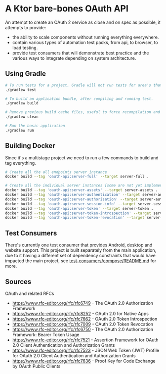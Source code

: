 # A Ktor bare-bones OAuth API

An attempt to create an OAuth 2 service as close and on spec as possible, it attempts to provide: 
* the ability to scale components without running everything everywhere.
* contain various types of automation test packs, from api, to browser, to load testing.
* provide test consumers that will demonstrate best practice and the various ways to integrate depending on system architecture.

## Using Gradle
```bash
# To run tests for a project, Gradle will not run tests for area's that have not had any changes.
./gradlew test

# To build an application bundle, after compiling and running test.
./gradlew build

# Remove previous build cache files, useful to force recompilation and test.
./gradlew clean

# Run the basic application
./gradlew run
```

## Building Docker
Since it's a multistage project we need to run a few commands to build and tag everything.

```bash
# Create all the all endpoints server instance
docker build --tag 'oauth-api:server-full' --target server-full .

# Create all the individual server instances [some are not yet implemented]
docker build --tag 'oauth-api:server-assets' --target server-assets .
docker build --tag 'oauth-api:server-authentication' --target server-authentication .
docker build --tag 'oauth-api:server-authorisation' --target server-authorisation .
docker build --tag 'oauth-api:server-session-info' --target server-session-info .
docker build --tag 'oauth-api:server-token' --target server-token .
docker build --tag 'oauth-api:server-token-introspection' --target server-token-introspection .
docker build --tag 'oauth-api:server-token-revocation' --target server-token-revocation .
```

## Test Consumers
There's currently one test consumer that provides Android, desktop and website support. This project is built separately
from the main application, due to it having a different set of dependency constraints that would have impacted the main 
project, see [test-consumers/compose/README.md](./test-consumers/compose/README.md) for more.

## Sources
OAuth and related RFCs
 * https://www.rfc-editor.org/rfc/rfc6749 - The OAuth 2.0 Authorization Framework
 * https://www.rfc-editor.org/rfc/rfc8252 - OAuth 2.0 for Native Apps
 * https://www.rfc-editor.org/rfc/rfc7662 - OAuth 2.0 Token Introspection
 * https://www.rfc-editor.org/rfc/rfc7009 - OAuth 2.0 Token Revocation
 * https://www.rfc-editor.org/rfc/rfc6750 - The OAuth 2.0 Authorization Framework: Bearer Token Usage
 * https://www.rfc-editor.org/rfc/rfc7521 - Assertion Framework for OAuth 2.0 Client Authentication and Authorization Grants
 * https://www.rfc-editor.org/rfc/rfc7523 - JSON Web Token (JWT) Profile for OAuth 2.0 Client Authentication and Authorization Grants
 * https://www.rfc-editor.org/rfc/rfc7636 - Proof Key for Code Exchange by OAuth Public Clients
